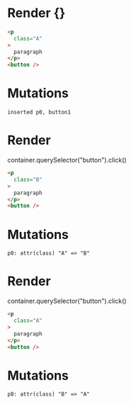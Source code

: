 # Render {}
```html
<p
  class="A"
>
  paragraph
</p>
<button />
```

# Mutations
```
inserted p0, button1
```


# Render 
container.querySelector("button").click()

```html
<p
  class="B"
>
  paragraph
</p>
<button />
```

# Mutations
```
p0: attr(class) "A" => "B"
```


# Render 
container.querySelector("button").click()

```html
<p
  class="A"
>
  paragraph
</p>
<button />
```

# Mutations
```
p0: attr(class) "B" => "A"
```